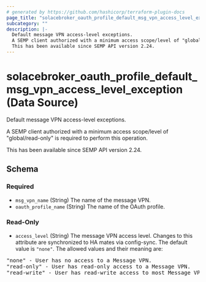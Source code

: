 ```yaml
---
# generated by https://github.com/hashicorp/terraform-plugin-docs
page_title: "solacebroker_oauth_profile_default_msg_vpn_access_level_exception Data Source - solacebroker"
subcategory: ""
description: |-
  Default message VPN access-level exceptions.
  A SEMP client authorized with a minimum access scope/level of "global/read-only" is required to perform this operation.
  This has been available since SEMP API version 2.24.
---
```


# solacebroker_oauth_profile_default_msg_vpn_access_level_exception (Data Source)

Default message VPN access-level exceptions.



A SEMP client authorized with a minimum access scope/level of "global/read-only" is required to perform this operation.

This has been available since SEMP API version 2.24.



<!-- schema generated by tfplugindocs -->
## Schema

### Required

- `msg_vpn_name` (String) The name of the message VPN.
- `oauth_profile_name` (String) The name of the OAuth profile.

### Read-Only

- `access_level` (String) The message VPN access level. Changes to this attribute are synchronized to HA mates via config-sync. The default value is `"none"`. The allowed values and their meaning are:

<pre>
"none" - User has no access to a Message VPN.
"read-only" - User has read-only access to a Message VPN.
"read-write" - User has read-write access to most Message VPN settings.
</pre>
